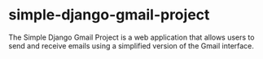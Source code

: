 # simple-django-gmail-project
The Simple Django Gmail Project is a web application that allows users to send and receive emails using a simplified version of the Gmail interface. 
